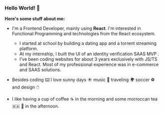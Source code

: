 ### Hello World! 👋

**Here's some stuff about me:**

* I'm a Frontend Developer, mainly using **React**. I'm interested in Functional Programming and technologies from the React ecosystem.

  - I started at school by building a dating app and a torrent streaming platform.
  - At my internship, I built the UI of an identity verification SAAS MVP .
  - I've been coding websites for about 3 years exclusively with JS/TS and React. Most of my professional experience was in e-commerce and SAAS solutions.

* Besides coding :keyboard: I love sunny days :sunny: music :guitar: traveling :earth_africa: soccer :soccer: and design :computer_mouse:

* I like having a cup of coffee :coffee: in the morning and some morroccan tea :morocco: :tea: in the afternoon.
